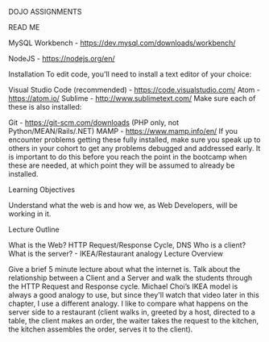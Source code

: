 DOJO ASSIGNMENTS

READ ME

MySQL Workbench - https://dev.mysql.com/downloads/workbench/

NodeJS - https://nodejs.org/en/

Installation
To edit code, you'll need to install a text editor of your choice:

Visual Studio Code (recommended) - https://code.visualstudio.com/
Atom - https://atom.io/
Sublime - http://www.sublimetext.com/
Make sure each of these is also installed:

Git - https://git-scm.com/downloads
(PHP only, not Python/MEAN/Rails/.NET) MAMP - https://www.mamp.info/en/
If you encounter problems getting these fully installed, make sure you speak up to others in your cohort to get any problems debugged and addressed early. 
It is important to do this before you reach the point in the bootcamp when these are needed, at which point they will be assumed to already be installed. 

Learning Objectives

Understand what the web is and how we, as Web Developers, will be working in it.

Lecture Outline

What is the Web?
HTTP Request/Response Cycle, DNS
Who is a client? What is the server? - IKEA/Restaurant analogy
Lecture Overview

Give a brief 5 minute lecture about what the internet is. 
Talk about the relationship between a Client and a Server and walk the students through the HTTP Request and Response cycle. 
Michael Choi’s IKEA model is always a good analogy to use, but since they'll watch that video later in this chapter, I use a different analogy. 
I like to compare what happens on the server side to a restaurant (client walks in, greeted by a host, directed to a table, the client makes an order, 
the waiter takes the request to the kitchen, the kitchen assembles the order, serves it to the client).
